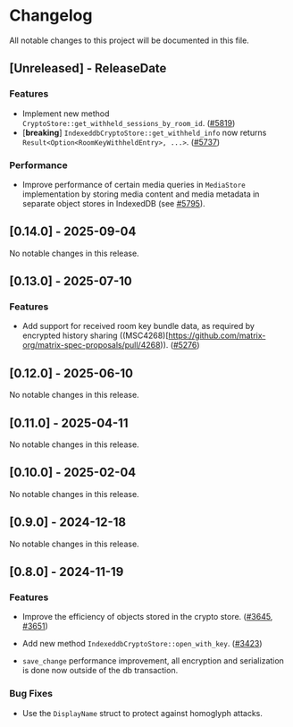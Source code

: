 # Changelog

All notable changes to this project will be documented in this file.

<!-- next-header -->

## [Unreleased] - ReleaseDate

### Features

- Implement new method `CryptoStore::get_withheld_sessions_by_room_id`.
  ([#5819](https://github.com/matrix-org/matrix-rust-sdk/pull/5819))
- [**breaking**] `IndexeddbCryptoStore::get_withheld_info` now returns `Result<Option<RoomKeyWithheldEntry>, ...>`.
  ([#5737](https://github.com/matrix-org/matrix-rust-sdk/pull/5737))

### Performance

- Improve performance of certain media queries in `MediaStore` implementation by storing media content and media metadata
  in separate object stores in IndexedDB (see [#5795](https://github.com/matrix-org/matrix-rust-sdk/pull/5795)).

## [0.14.0] - 2025-09-04

No notable changes in this release.

## [0.13.0] - 2025-07-10

### Features

- Add support for received room key bundle data, as required by encrypted history sharing ((MSC4268)[https://github.com/matrix-org/matrix-spec-proposals/pull/4268)). ([#5276](https://github.com/matrix-org/matrix-rust-sdk/pull/5276))

## [0.12.0] - 2025-06-10

No notable changes in this release.

## [0.11.0] - 2025-04-11

No notable changes in this release.

## [0.10.0] - 2025-02-04

No notable changes in this release.

## [0.9.0] - 2024-12-18

No notable changes in this release.

## [0.8.0] - 2024-11-19

### Features

- Improve the efficiency of objects stored in the crypto store.
  ([#3645](https://github.com/matrix-org/matrix-rust-sdk/pull/3645), [#3651](https://github.com/matrix-org/matrix-rust-sdk/pull/3651))

- Add new method `IndexeddbCryptoStore::open_with_key`. ([#3423](https://github.com/matrix-org/matrix-rust-sdk/pull/3423))

- `save_change` performance improvement, all encryption and serialization
  is done now outside of the db transaction.

### Bug Fixes

- Use the `DisplayName` struct to protect against homoglyph attacks.
